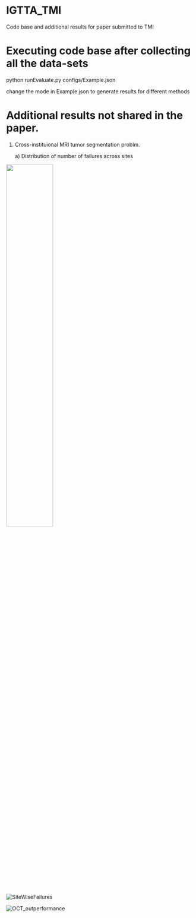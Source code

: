 # IGTTA_TMI
Code base and additional results for paper submitted to TMI

# Executing code base after collecting all the data-sets
python runEvaluate.py configs/Example.json 

change the mode in Example.json to generate results for different methods

# Additional results not shared in the paper. 
1) Cross-instituional MRI tumor segmentation problm.

   a) Distribution of number of failures across sites

<img src="https://github.com/hariharanrav/IGTTA_TMI/assets/75911061/03adf3d0-0401-4000-bbc3-2b717966b4c2" width=50% height=50%>
   
![SiteWiseFailures](https://github.com/hariharanrav/IGTTA_TMI/assets/75911061/03adf3d0-0401-4000-bbc3-2b717966b4c2 ) 


![OCT_outperformance](https://github.com/hariharanrav/IGTTA_TMI/assets/75911061/89cbb940-0411-447e-bd4b-b0c24ca7bb5f)
